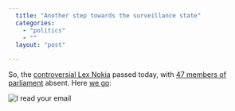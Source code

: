 ```yaml
---
  title: "Another step towards the surveillance state"
  categories: 
    - "politics"
    - ""
  layout: "post"

---
```

<p>
So, the <a href="http://bergie.iki.fi/blog/lex_nokia-i_read_your_email/">controversial Lex Nokia</a> passed today, with <a href="http://www.eduskunta.fi/triphome/bin/thw.cgi/trip/?$%7BAPPL%7D=aanestysu&amp;$%7BBASE%7D=aanestysu&amp;$%7BTHWIDS%7D=3.28/1236172288_288779&amp;$%7Boohtml%7D=aax/hex5000&amp;$%7Bhtml%7D=aax/aax5000&amp;$%7Bsnhtml%7D=aax/aaxnosyn&amp;$%7Bsavehtml%7D=/thwfakta/aanestys/aax/aax.htm">47 members of parliament</a> absent. Here <a href="http://www.thinkgeek.com/tshirts-apparel/unisex/frustrations/31fb/">we go</a>:
</p><p>
<img src="http://bergie.iki.fi/midcom-serveattachmentguid-cf3d567ec1fa11dd8329e9d9a5e9bf9cbf9c/i_read_your_email.jpg" alt="I read your email" /></p>